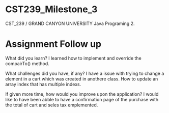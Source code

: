 # CST239_Milestone_3

CST_239 / GRAND CANYON UNIVERSITY
Java Programing 2.

# Assignment Follow up

What did you learn?
I learned how to implement and override the compairTo() method.

What challenges did you have, if any?
I have a issue with trying to change a element in a cart which was created in anothere class. How to update an array index that has multiple indexs.

If given more time, how would you improve upon the application?
I would like to have been abble to have a confirmation page of the purchase with the total of cart and seles tax emplemented.
